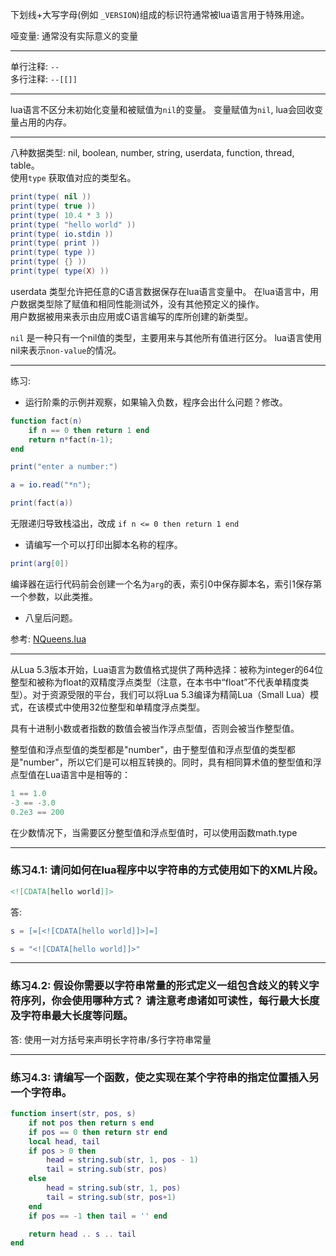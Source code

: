 

下划线+大写字母(例如 `_VERSION`)组成的标识符通常被lua语言用于特殊用途。

哑变量: 通常没有实际意义的变量

-----------------

单行注释: `--`   
多行注释: `--[[]]`

-------------------

lua语言不区分未初始化变量和被赋值为`nil`的变量。 变量赋值为`nil`, lua会回收变量占用的内存。

-------------------

八种数据类型: nil, boolean, number, string, userdata, function, thread, table。   
使用`type` 获取值对应的类型名。

```lua
print(type( nil ))
print(type( true ))
print(type( 10.4 * 3 ))
print(type( "hello world" ))
print(type( io.stdin ))
print(type( print ))
print(type( type ))
print(type( {} ))
print(type( type(X) ))
```

userdata 类型允许把任意的C语言数据保存在lua语言变量中。    在lua语言中，用户数据类型除了赋值和相同性能测试外，没有其他预定义的操作。    
用户数据被用来表示由应用或C语言编写的库所创建的新类型。

`nil` 是一种只有一个nil值的类型，主要用来与其他所有值进行区分。 lua语言使用nil来表示`non-value`的情况。

----------------------------


练习:

- 运行阶乘的示例并观察，如果输入负数，程序会出什么问题？修改。

```lua
function fact(n)
    if n == 0 then return 1 end
    return n*fact(n-1);
end

print("enter a number:")

a = io.read("*n");

print(fact(a))
```
无限递归导致栈溢出，改成 `if n <= 0 then return 1 end`

- 请编写一个可以打印出脚本名称的程序。

```lua
print(arg[0])
```

编译器在运行代码前会创建一个名为`arg`的表，索引0中保存脚本名，索引1保存第一个参数，以此类推。

- 八皇后问题。

参考: <a href="../NQueens.lua">NQueens.lua</a>


------------------------

从Lua 5.3版本开始，Lua语言为数值格式提供了两种选择：被称为integer的64位整型和被称为float的双精度浮点类型（注意，在本书中“float”不代表单精度类型）。对于资源受限的平台，我们可以将Lua 5.3编译为精简Lua（Small Lua）模式，在该模式中使用32位整型和单精度浮点类型。

具有十进制小数或者指数的数值会被当作浮点型值，否则会被当作整型值。

整型值和浮点型值的类型都是"number"，由于整型值和浮点型值的类型都是"number"，所以它们是可以相互转换的。同时，具有相同算术值的整型值和浮点型值在Lua语言中是相等的：

```lua
1 == 1.0
-3 == -3.0
0.2e3 == 200
```

在少数情况下，当需要区分整型值和浮点型值时，可以使用函数math.type

------------------------

### 练习4.1: 请问如何在lua程序中以字符串的方式使用如下的XML片段。

```xml
<![CDATA[hello world]]>
```

答: 

```lua
s = [=[<![CDATA[hello world]]>]=]
```

```lua
s = "<![CDATA[hello world]]>"
```

---------------------------
### 练习4.2: 假设你需要以字符串常量的形式定义一组包含歧义的转义字符序列，你会使用哪种方式？ 请注意考虑诸如可读性，每行最大长度及字符串最大长度等问题。

答: 使用一对方括号来声明长字符串/多行字符串常量

-------------

### 练习4.3: 请编写一个函数，使之实现在某个字符串的指定位置插入另一个字符串。

```lua
function insert(str, pos, s)
    if not pos then return s end
    if pos == 0 then return str end
    local head, tail
    if pos > 0 then
        head = string.sub(str, 1, pos - 1)
        tail = string.sub(str, pos)
    else
        head = string.sub(str, 1, pos)
        tail = string.sub(str, pos+1)
    end
    if pos == -1 then tail = '' end

    return head .. s .. tail
end
```

